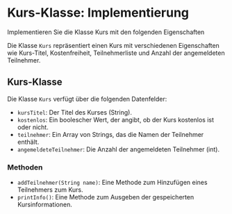 <h1>Kurs-Klasse: Implementierung</h1>
<p>Implementieren Sie die Klasse Kurs mit den folgenden Eigenschaften</p>
<p>Die Klasse <code>Kurs</code> repräsentiert einen Kurs mit verschiedenen Eigenschaften wie Kurs-Titel, Kostenfreiheit, Teilnehmerliste und Anzahl der angemeldeten Teilnehmer.</p>
<h2>Kurs-Klasse</h2>
<p>Die Klasse <code>Kurs</code> verfügt über die folgenden Datenfelder:</p>
<ul>
    <li><code>kursTitel</code>: Der Titel des Kurses (String).</li>
    <li><code>kostenlos</code>: Ein boolescher Wert, der angibt, ob der Kurs kostenlos ist oder nicht.</li>
    <li><code>teilnehmer</code>: Ein Array von Strings, das die Namen der Teilnehmer enthält.</li>
    <li><code>angemeldeteTeilnehmer</code>: Die Anzahl der angemeldeten Teilnehmer (int).</li>
</ul>
<h3>Methoden</h3>
<ul>
    <li><code>addTeilnehmer(String name)</code>: Eine Methode zum Hinzufügen eines Teilnehmers zum Kurs.</li>
    <li><code>printInfo()</code>: Eine Methode zum Ausgeben der gespeicherten Kursinformationen.</li>
</ul>